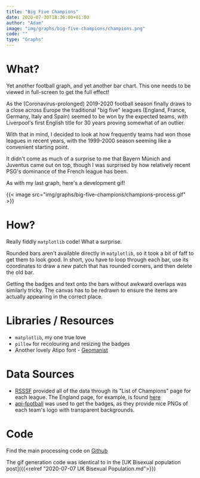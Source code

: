 ```yaml
---
title: "Big Five Champions"
date: 2020-07-30T18:36:00+01:00
author: "Adam"
image: "img/graphs/big-five-champions/champions.png"
code: ""
type: "Graphs"
---
```


# What?
Yet another football graph, and yet another bar chart. This one needs to be 
viewed in full-screen to get the full effect!

As the (Coronavirus-prolonged) 2019-2020 football season finally draws to a 
close across Europe the traditional "big five" leagues (England, France, 
Germany, Italy and Spain) seemed to be won by the expected teams, with 
Liverpool's first English title for 30 years proving somewhat of an outlier. 

With that in mind, I decided to look at how frequently teams had won those 
leagues in recent years, with the 1999-2000 season seeming like a convenient 
starting point.

It didn't come as much of a surprise to me that Bayern Münich and Juventus came
out on top, though I was surprised by how relatively recent PSG's dominance of 
the French league has been.

As with my last graph, here's a development gif!

{{< image src="img/graphs/big-five-champions/champions-process.gif" >}}

# How?
Really fiddly `matplotlib` code! What a surprise.

Rounded bars aren't available directly in `matplotlib`, so it took a bit of 
faff to get them to look good. In short, you have to loop through each bar, 
use its coordinates to draw a _new_ patch that has rounded corners, and then 
delete the old bar.

Getting the badges and text onto the bars without awkward overlaps was similarly
tricky. The canvas has to be redrawn to ensure the items are actually appearing 
in the correct place.

# Libraries / Resources
- `matplotlib`, my one true love
- `pillow` for recolouring and resizing the badges
- Another lovely Atipo font - [Geomanist](<https://www.atipofoundry.com/fonts/geomanist>)

# Data Sources
- [RSSSF](<http://www.rsssf.com>) provided all of the data through its 
  "List of Champions" page for each league. The England page, for example, is 
  found [here](<http://www.rsssf.com/tablese/engchamp.html>)
- [api-football](https://www.api-football.com/) was used to get the badges, as 
  they provide nice PNGs of each team's logo with transparent backgrounds.

# Code
Find the main processing code on [Github](<https://github.com/asongtoruin/data_analysis/tree/master/football/big%20five%20champions>)

The gif generation code was identical to in the 
[UK Bisexual population post]({{<relref "2020-07-07 UK Bisexual Population.md">}})